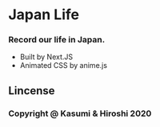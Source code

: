 # Japan Life

### Record our life in Japan.

- Built by Next.JS
- Animated CSS by anime.js

## Lincense

### Copyright @ Kasumi & Hiroshi 2020
